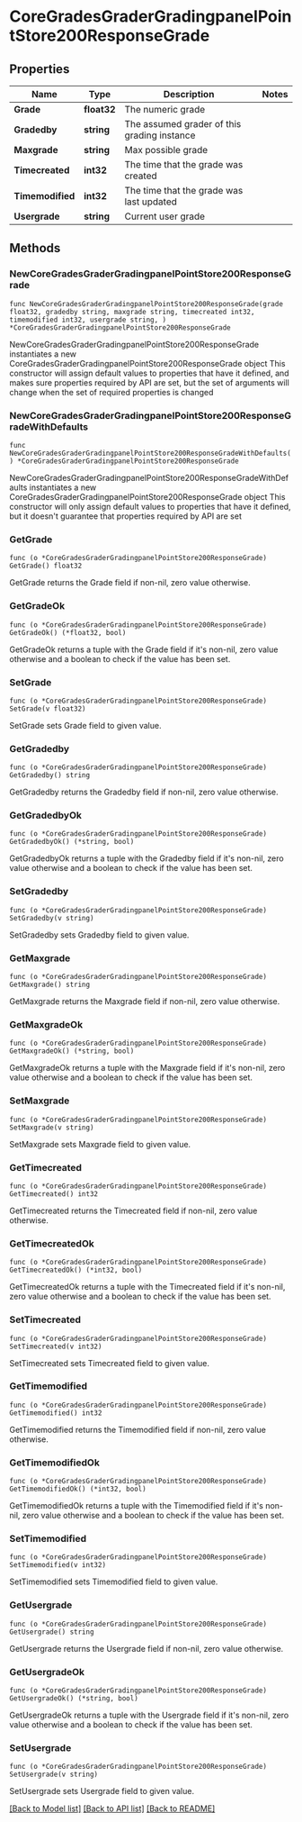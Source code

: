 # CoreGradesGraderGradingpanelPointStore200ResponseGrade

## Properties

Name | Type | Description | Notes
------------ | ------------- | ------------- | -------------
**Grade** | **float32** | The numeric grade | 
**Gradedby** | **string** | The assumed grader of this grading instance | 
**Maxgrade** | **string** | Max possible grade | 
**Timecreated** | **int32** | The time that the grade was created | 
**Timemodified** | **int32** | The time that the grade was last updated | 
**Usergrade** | **string** | Current user grade | 

## Methods

### NewCoreGradesGraderGradingpanelPointStore200ResponseGrade

`func NewCoreGradesGraderGradingpanelPointStore200ResponseGrade(grade float32, gradedby string, maxgrade string, timecreated int32, timemodified int32, usergrade string, ) *CoreGradesGraderGradingpanelPointStore200ResponseGrade`

NewCoreGradesGraderGradingpanelPointStore200ResponseGrade instantiates a new CoreGradesGraderGradingpanelPointStore200ResponseGrade object
This constructor will assign default values to properties that have it defined,
and makes sure properties required by API are set, but the set of arguments
will change when the set of required properties is changed

### NewCoreGradesGraderGradingpanelPointStore200ResponseGradeWithDefaults

`func NewCoreGradesGraderGradingpanelPointStore200ResponseGradeWithDefaults() *CoreGradesGraderGradingpanelPointStore200ResponseGrade`

NewCoreGradesGraderGradingpanelPointStore200ResponseGradeWithDefaults instantiates a new CoreGradesGraderGradingpanelPointStore200ResponseGrade object
This constructor will only assign default values to properties that have it defined,
but it doesn't guarantee that properties required by API are set

### GetGrade

`func (o *CoreGradesGraderGradingpanelPointStore200ResponseGrade) GetGrade() float32`

GetGrade returns the Grade field if non-nil, zero value otherwise.

### GetGradeOk

`func (o *CoreGradesGraderGradingpanelPointStore200ResponseGrade) GetGradeOk() (*float32, bool)`

GetGradeOk returns a tuple with the Grade field if it's non-nil, zero value otherwise
and a boolean to check if the value has been set.

### SetGrade

`func (o *CoreGradesGraderGradingpanelPointStore200ResponseGrade) SetGrade(v float32)`

SetGrade sets Grade field to given value.


### GetGradedby

`func (o *CoreGradesGraderGradingpanelPointStore200ResponseGrade) GetGradedby() string`

GetGradedby returns the Gradedby field if non-nil, zero value otherwise.

### GetGradedbyOk

`func (o *CoreGradesGraderGradingpanelPointStore200ResponseGrade) GetGradedbyOk() (*string, bool)`

GetGradedbyOk returns a tuple with the Gradedby field if it's non-nil, zero value otherwise
and a boolean to check if the value has been set.

### SetGradedby

`func (o *CoreGradesGraderGradingpanelPointStore200ResponseGrade) SetGradedby(v string)`

SetGradedby sets Gradedby field to given value.


### GetMaxgrade

`func (o *CoreGradesGraderGradingpanelPointStore200ResponseGrade) GetMaxgrade() string`

GetMaxgrade returns the Maxgrade field if non-nil, zero value otherwise.

### GetMaxgradeOk

`func (o *CoreGradesGraderGradingpanelPointStore200ResponseGrade) GetMaxgradeOk() (*string, bool)`

GetMaxgradeOk returns a tuple with the Maxgrade field if it's non-nil, zero value otherwise
and a boolean to check if the value has been set.

### SetMaxgrade

`func (o *CoreGradesGraderGradingpanelPointStore200ResponseGrade) SetMaxgrade(v string)`

SetMaxgrade sets Maxgrade field to given value.


### GetTimecreated

`func (o *CoreGradesGraderGradingpanelPointStore200ResponseGrade) GetTimecreated() int32`

GetTimecreated returns the Timecreated field if non-nil, zero value otherwise.

### GetTimecreatedOk

`func (o *CoreGradesGraderGradingpanelPointStore200ResponseGrade) GetTimecreatedOk() (*int32, bool)`

GetTimecreatedOk returns a tuple with the Timecreated field if it's non-nil, zero value otherwise
and a boolean to check if the value has been set.

### SetTimecreated

`func (o *CoreGradesGraderGradingpanelPointStore200ResponseGrade) SetTimecreated(v int32)`

SetTimecreated sets Timecreated field to given value.


### GetTimemodified

`func (o *CoreGradesGraderGradingpanelPointStore200ResponseGrade) GetTimemodified() int32`

GetTimemodified returns the Timemodified field if non-nil, zero value otherwise.

### GetTimemodifiedOk

`func (o *CoreGradesGraderGradingpanelPointStore200ResponseGrade) GetTimemodifiedOk() (*int32, bool)`

GetTimemodifiedOk returns a tuple with the Timemodified field if it's non-nil, zero value otherwise
and a boolean to check if the value has been set.

### SetTimemodified

`func (o *CoreGradesGraderGradingpanelPointStore200ResponseGrade) SetTimemodified(v int32)`

SetTimemodified sets Timemodified field to given value.


### GetUsergrade

`func (o *CoreGradesGraderGradingpanelPointStore200ResponseGrade) GetUsergrade() string`

GetUsergrade returns the Usergrade field if non-nil, zero value otherwise.

### GetUsergradeOk

`func (o *CoreGradesGraderGradingpanelPointStore200ResponseGrade) GetUsergradeOk() (*string, bool)`

GetUsergradeOk returns a tuple with the Usergrade field if it's non-nil, zero value otherwise
and a boolean to check if the value has been set.

### SetUsergrade

`func (o *CoreGradesGraderGradingpanelPointStore200ResponseGrade) SetUsergrade(v string)`

SetUsergrade sets Usergrade field to given value.



[[Back to Model list]](../README.md#documentation-for-models) [[Back to API list]](../README.md#documentation-for-api-endpoints) [[Back to README]](../README.md)


